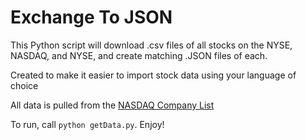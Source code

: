 # Exchange To JSON
This Python script will download .csv files of all stocks on the NYSE, NASDAQ, and NYSE, and create matching .JSON files of each.

Created to make it easier to import stock data using your language of choice

All data is pulled from the [NASDAQ Company List](https://www.nasdaq.com/screening/company-list.aspx)

To run, call `python getData.py`. Enjoy!